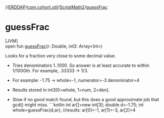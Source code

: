 //[ERDDAP](../../../index.md)/[com.cohort.util](../index.md)/[ScriptMath2](index.md)/[guessFrac](guess-frac.md)

# guessFrac

[JVM]\
open fun [guessFrac](guess-frac.md)(r: Double, int3: Array&lt;Int&gt;)

Looks for a fraction very close to some decimal value. 

- Tries denominators 1..1000. So answer is at least accurate to within 1/1000th. For example, .33333 -&gt; 1/3.
- For example: -1.75 -&gt; whole=-1, numerator=-3 denominator=4
- Results stored in int3[0=whole, 1=num, 2=den].
- Slow if no good match found, but this does a good approximate job that gcd() might miss. ```kotlin
       int ar[]=new int[3];
       double d=-1.75;
       int whole=guessFrac(d,ar);
       //results: ar[0]=-1, ar[1]=-3, ar[2]=4
   
   ```